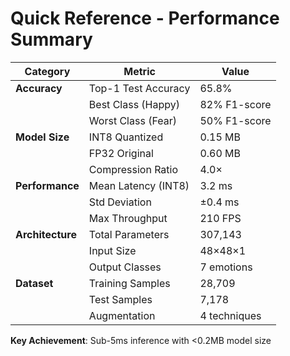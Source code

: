 
# Quick Reference - Performance Summary

| **Category** | **Metric** | **Value** |
|--------------|------------|-----------|
| **Accuracy** | Top-1 Test Accuracy | 65.8% |
| | Best Class (Happy) | 82% F1-score |
| | Worst Class (Fear) | 50% F1-score |
| **Model Size** | INT8 Quantized | 0.15 MB |
| | FP32 Original | 0.60 MB |
| | Compression Ratio | 4.0× |
| **Performance** | Mean Latency (INT8) | 3.2 ms |
| | Std Deviation | ±0.4 ms |
| | Max Throughput | 210 FPS |
| **Architecture** | Total Parameters | 307,143 |
| | Input Size | 48×48×1 |
| | Output Classes | 7 emotions |
| **Dataset** | Training Samples | 28,709 |
| | Test Samples | 7,178 |
| | Augmentation | 4 techniques |

**Key Achievement**: Sub-5ms inference with <0.2MB model size
